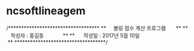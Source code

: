 # ncsoftlineagem
/*********************************** **     볼링 점수 계산 프로그램       ** **      작성자 : 홍길동             ** **      작성일 : 2017년 5월 10일    ** ***********************************/
